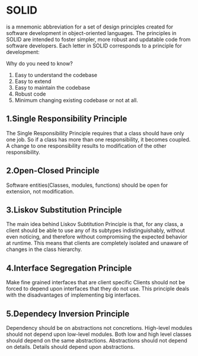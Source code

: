 # SOLID 
is a mnemonic abbreviation for a set of design principles created for software development in object-oriented languages. The principles in SOLID are intended to foster simpler, more robust and updatable code from software developers. Each letter in SOLID corresponds to a principle for development:

Why do you need to know?
1. Easy to understand the codebase
2. Easy to extend
3. Easy to maintain the codebase
4. Robust code
5. Minimum changing existing codebase or not at all.

## 1.Single Responsibility Principle
The Single Responsibility Principle requires that a class should have only one job. So if a class has more than one responsibility, it becomes coupled. A change to one responsibility results to modification of the other responsibility.

## 2.Open-Closed Principle
Software entities(Classes, modules, functions) should be open for extension, not modification.

## 3.Liskov Substitution Principle
The main idea behind Liskov Subtitution Principle is that, for any class, a client should be able to use any of its subtypes indistinguishably, without even noticing, and therefore without compromising the expected behavior at runtime. This means that clients are completely isolated and unaware of changes in the class hierarchy.

## 4.Interface Segregation Principle
Make fine grained interfaces that are client specific Clients should not be forced to depend upon interfaces that they do not use. This principle deals with the disadvantages of implementing big interfaces.

## 5.Dependecy Inversion Principle
Dependency should be on abstractions not concretions. High-level modules should not depend upon low-level modules. Both low and high level classes should depend on the same abstractions. Abstractions should not depend on details. Details should depend upon abstractions.